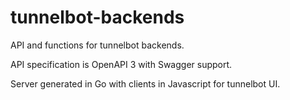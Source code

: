 # tunnelbot-backends
API and functions for tunnelbot backends.

API specification is OpenAPI 3 with Swagger support. 

Server generated in Go with clients in Javascript for tunnelbot UI.